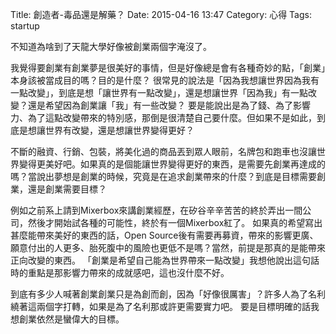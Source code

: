 Title: 創造者-毒品還是解藥？
Date: 2015-04-16 13:47
Category: 心得
Tags: startup

不知道為啥到了天龍大學好像被創業兩個字淹沒了。

我覺得要創業有創業夢是很美好的事情，但是好像總是會有各種奇妙的點，「創業」本身該被當成目的嗎？目的是什麼？
很常見的說法是「因為我想讓世界因為我有一點改變」，到底是想「讓世界有一點改變」，還是想讓世界「因為我」有一點改變？還是希望因為創業讓「我」有一些改變？
要是能說出是為了錢、為了影響力、為了這點改變帶來的特別感，那倒是很清楚自己要什麼。但如果不是如此，到底是想讓世界有改變，還是想讓世界變得更好？

不斷的融資、行銷、包裝，將美化過的商品丟到眾人眼前，名牌包和跑車也沒讓世界變得更美好吧。如果真的是個能讓世界變得更好的東西，是需要先創業再達成的嗎？當說出夢想是創業的時候，究竟是在追求創業帶來的什麼？到底是目標需要創業，還是創業需要目標？

例如之前系上請到Mixerbox來講創業經歷，在矽谷辛辛苦苦的終於弄出一間公司，然後才開始試各種的可能性，終於有一個Mixerbox紅了。
如果真的希望寫出甚麼能帶來美好的東西的話，Open Source後有需要再募資，帶來的影響更廣、願意付出的人更多、胎死腹中的風險也更低不是嗎？當然，前提是那真的是能帶來正向改變的東西。
「創業是希望自己能為世界帶來一點改變」我想他說出這句話時的重點是那影響力帶來的成就感吧，這也沒什麼不好。

到底有多少人喊著創業創業只是為創而創，因為「好像很厲害」？許多人為了名利繞著這兩個字打轉，如果是為了名利那或許更需要實力吧。
要是目標明確的話我想創業依然是蠻偉大的目標。
